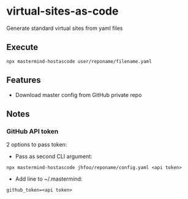 # virtual-sites-as-code
Generate standard virtual sites from yaml files

## Execute
```
npx mastermind-hostascode user/reponame/filename.yaml
```
## Features
- Download master config from GitHub private repo

## Notes
### GitHub API token
2 options to pass token:
- Pass as second CLI argument: 
```
npx mastermind-hostascode jhfoo/reponame/config.yaml <api token>
```
- Add line to ~/.mastermind: 
```
github_token=<api token>
```